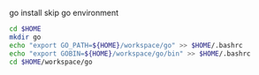 go install skip
go environment
```bash
cd $HOME
mkdir go
echo "export GO_PATH=${HOME}/workspace/go" >> $HOME/.bashrc
echo "export GOBIN=${HOME}/workspace/go/bin" >> $HOME/.bashrc
cd $HOME/workspace/go
```
